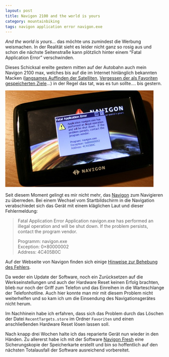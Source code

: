 ```yaml
---
layout: post
title: Navigon 2100 and the world is yours
category: mountainbiking
tags: navigon application error navigon.exe
---
```


_And the world is yours…_ das möchte uns zumindest die Werbung weismachen. In der Realität sieht es leider nicht ganz so rosig aus und schon die nächste Seitenstraße kann plötzlich hinter einem “Fatal Application Error” verschwinden.

Dieses Schicksal ereilte gestern mitten auf der Autobahn auch mein Navigon 2100 max, welches bis auf die im Internet hinlänglich bekannten Macken ([langsames Auffinden der Satelliten](http://www.ciao.de/Navigon_2110_MAX__Test_8494724), [Vergessen der als Favoriten gespeicherten Ziele](http://forum.pocketnavigation.de/forum1000221-mobilenavigator-7-xx-pna/1138630-7-4-3-ist-da-was-ist-anders/#post2305406)…) in der Regel das tat, was es tun sollte…. bis gestern.

![Fatal Application Error](/images/2009-11-12/img_2607.jpg)

Seit diesem Moment gelingt es mir nicht mehr, das [Navigon](http://www.navigon.com) zum Navigieren zu überreden. Bei einem Wechsel vom Startbildschirm in die Navigation verabschiedet sich das Gerät mit einem kläglichen Laut und dieser Fehlermeldung:

> Fatal Application Error
> Application navigon.exe has performed an illegal operation and will be shut down. If the problem persists, contact the program vendor.
>
> Programm: navigon.exe<br/>
> Exception: 0×80000002<br/>
> Address: 4C405B0C<br/>

Auf der Webseite von Navigon finden sich einige [Hinweise zur Behebung des Fehlers](http://www.navigon.com/portal/de/kundenservice/faq.html?id=1824&content_identifier=faq&page=1&faqTopic=Fatal%20application%20error).

Da weder ein Update der Software, noch ein Zurücksetzen auf die Werkseinstellungen und auch der Hardware Reset keinen Erfolg brachten, blieb nur noch der Griff zum Telefon und das Einreihen in die Warteschlange der Telefonhotline. Auch hier konnte man mir mit diesem Problem nicht weiterhelfen und so kam ich um die Einsendung des Navigationsgerätes nicht herum.

Im Nachhinein habe ich erfahren, dass sich das Problem durch das Löschen der Datei `RecentTargets.store` im Ordner `Favoriten` und einen anschließenden Hardware Reset lösen lassen soll.

Nach knapp drei Wochen halte ich das reparierte Gerät nun wieder in den Händen. Zu allererst habe ich mit der Software [Navigon Fresh](http://www.navigon.com/portal/de/karten_services/fresh.html) eine Sicherungskopie der Speicherkarte erstellt und bin so hoffentlich auf den nächsten Totalausfall der Software ausreichend vorbereitet.
